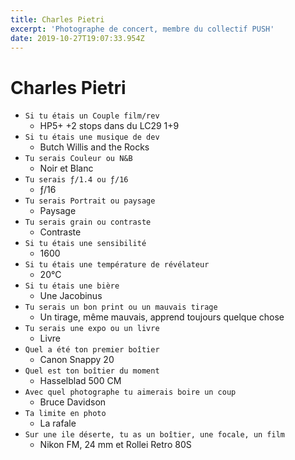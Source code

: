 ```yaml
---
title: Charles Pietri
excerpt: 'Photographe de concert, membre du collectif PUSH'
date: 2019-10-27T19:07:33.954Z
---
```

# Charles Pietri

* ```Si tu étais un Couple film/rev```
  * HP5+ +2 stops dans du LC29 1+9
* ```Si tu étais une musique de dev```
  * Butch Willis and the Rocks
* ```Tu serais Couleur ou N&B```
  * Noir et Blanc
* ```Tu serais ƒ/1.4 ou ƒ/16```
  * ƒ/16
* ```Tu serais Portrait ou paysage```
  * Paysage
* ```Tu serais grain ou contraste```
  * Contraste
* ```Si tu étais une sensibilité```
  * 1600
* ```Si tu étais une température de révélateur```
  * 20°C
* ```Si tu étais une bière```
  * Une Jacobinus
* ```Tu serais un bon print ou un mauvais tirage```
  * Un tirage, même mauvais, apprend toujours quelque chose
* ```Tu serais une expo ou un livre```
  * Livre
* ```Quel a été ton premier boîtier```
  * Canon Snappy 20
* ```Quel est ton boîtier du moment```
  * Hasselblad 500 CM
* ```Avec quel photographe tu aimerais boire un coup```
  * Bruce Davidson
* ```Ta limite en photo```
  * La rafale
* ```Sur une ile déserte, tu as un boîtier, une focale, un film```
  * Nikon FM, 24 mm et Rollei Retro 80S
